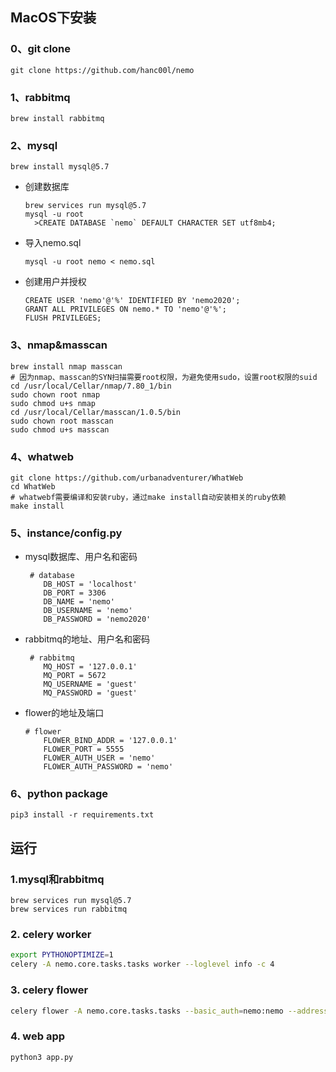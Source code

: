 ## MacOS下安装

### **0、git clone**

  ```
git clone https://github.com/hanc00l/nemo
  ```

### **1、rabbitmq**

  ```
brew install rabbitmq
  ```

### **2、mysql**

```
brew install mysql@5.7
```


- 创建数据库

  ```
  brew services run mysql@5.7
  mysql -u root
  	>CREATE DATABASE `nemo` DEFAULT CHARACTER SET utf8mb4;
  ```

- 导入nemo.sql

  ```
  mysql -u root nemo < nemo.sql
  ```

- 创建用户并授权

  ```
  CREATE USER 'nemo'@'%' IDENTIFIED BY 'nemo2020';
  GRANT ALL PRIVILEGES ON nemo.* TO 'nemo'@'%';
  FLUSH PRIVILEGES;
  ```

### 3、nmap&masscan

```
brew install nmap masscan
# 因为nmap、masscan的SYN扫描需要root权限，为避免使用sudo，设置root权限的suid
cd /usr/local/Cellar/nmap/7.80_1/bin
sudo chown root nmap
sudo chmod u+s nmap
cd /usr/local/Cellar/masscan/1.0.5/bin
sudo chown root masscan
sudo chmod u+s masscan
```

### 4、whatweb

```
git clone https://github.com/urbanadventurer/WhatWeb
cd WhatWeb
# whatwebf需要编译和安装ruby，通过make install自动安装相关的ruby依赖
make install
```

### 5、instance/config.py

- mysql数据库、用户名和密码

  ```
   # database
      DB_HOST = 'localhost'	
      DB_PORT = 3306
      DB_NAME = 'nemo'
      DB_USERNAME = 'nemo'
      DB_PASSWORD = 'nemo2020'
  ```

- rabbitmq的地址、用户名和密码

  ```
   # rabbitmq
      MQ_HOST = '127.0.0.1'		
      MQ_PORT = 5672
      MQ_USERNAME = 'guest'
      MQ_PASSWORD = 'guest'
  ```

- flower的地址及端口

  ```
  # flower
      FLOWER_BIND_ADDR = '127.0.0.1'
      FLOWER_PORT = 5555
      FLOWER_AUTH_USER = 'nemo'
      FLOWER_AUTH_PASSWORD = 'nemo'
  ```

### 6、python package

  ```
pip3 install -r requirements.txt

  ```

### 

## 运行

 ### 1.mysql和rabbitmq

   ```
   brew services run mysql@5.7
   brew services run rabbitmq
   ```

### 2. celery worker

   ```bash
   export PYTHONOPTIMIZE=1
   celery -A nemo.core.tasks.tasks worker --loglevel info -c 4
   ```

### 3. celery flower

   ```bash
   celery flower -A nemo.core.tasks.tasks --basic_auth=nemo:nemo --address=127.0.0.1 -port-5555
   ```

### 4. web app

   ```
   python3 app.py
   ```

